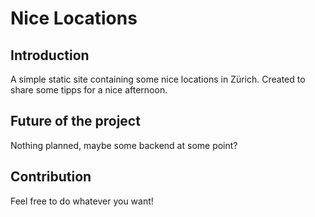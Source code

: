 # Nice Locations

## Introduction 

A simple static site containing some nice locations in Zürich. Created to share some tipps for a nice afternoon.

## Future of the project

Nothing planned, maybe some backend at some point?

## Contribution

Feel free to do whatever you want!